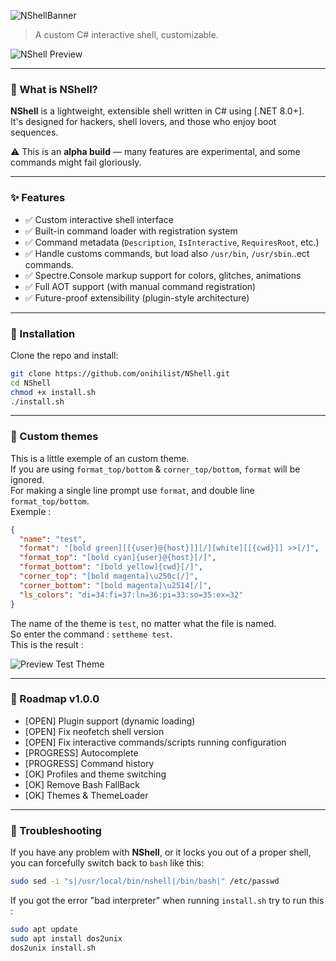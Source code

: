 
![NShellBanner](https://github.com/user-attachments/assets/f4feb3d9-3105-459f-b9da-c37df1b67446)

> A custom C# interactive shell, customizable.

![NShell Preview](https://github.com/user-attachments/assets/1635d16b-c6b1-4379-8ee6-2a0d5c8161fb)


---

### 🧠 What is NShell?

**NShell** is a lightweight, extensible shell written in C# using [.NET 8.0+].  
It's designed for hackers, shell lovers, and those who enjoy boot sequences.

⚠️ This is an **alpha build** — many features are experimental, and some commands might fail gloriously.

---

### ✨ Features

- ✅ Custom interactive shell interface
- ✅ Built-in command loader with registration system
- ✅ Command metadata (`Description`, `IsInteractive`, `RequiresRoot`, etc.)
- ✅ Handle customs commands, but load also `/usr/bin`, `/usr/sbin`..ect commands.
- ✅ Spectre.Console markup support for colors, glitches, animations
- ✅ Full AOT support (with manual command registration)
- ✅ Future-proof extensibility (plugin-style architecture)

---

### 🚀 Installation

Clone the repo and install:

```bash
git clone https://github.com/onihilist/NShell.git
cd NShell
chmod +x install.sh
./install.sh
```

---

### 🎨 Custom themes

This is a little exemple of an custom theme.</br>
If you are using `format_top/bottom` & `corner_top/bottom`, `format` will be ignored.</br>
For making a single line prompt use `format`, and double line `format_top/bottom`.</br>
Exemple :
```json
{
  "name": "test",
  "format": "[bold green][[{user}@{host}]][/][white][[{cwd}]] >>[/]",
  "format_top": "[bold cyan]{user}@{host}[/]",
  "format_bottom": "[bold yellow]{cwd}[/]",
  "corner_top": "[bold magenta]\u250c[/]",
  "corner_bottom": "[bold magenta]\u2514[/]",
  "ls_colors": "di=34:fi=37:ln=36:pi=33:so=35:ex=32"
}
```

The name of the theme is `test`, no matter what the file is named.</br>
So enter the command : `settheme test`.</br>
This is the result :

![Preview Test Theme](https://github.com/user-attachments/assets/21eb8e58-4e36-4d9e-b057-de107a4b2727)

---

### 📡 Roadmap v1.0.0

- [OPEN] Plugin support (dynamic loading)
- [OPEN] Fix neofetch shell version
- [OPEN] Fix interactive commands/scripts running configuration
- [PROGRESS] Autocomplete
- [PROGRESS] Command history
- [OK] Profiles and theme switching
- [OK] Remove Bash FallBack
- [OK] Themes & ThemeLoader

---

### 🔧 Troubleshooting

If you have any problem with **NShell**, or it locks you out of a proper shell,  
you can forcefully switch back to `bash` like this:

```bash
sudo sed -i "s|/usr/local/bin/nshell|/bin/bash|" /etc/passwd
```

If you got the error "bad interpreter" when running `install.sh` try to run this :

```bash
sudo apt update
sudo apt install dos2unix
dos2unix install.sh
```
